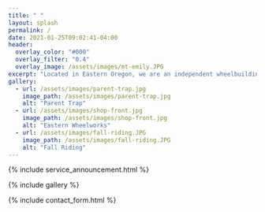 ```yaml
---
title: " "
layout: splash
permalink: /
date: 2021-01-25T09:02:41-04:00
header:
  overlay_color: "#000"
  overlay_filter: "0.4"
  overlay_image: /assets/images/mt-emily.JPG
excerpt: "Located in Eastern Oregon, we are an independent wheelbuilding and suspension servicing bicycle shop."
gallery:
  - url: /assets/images/parent-trap.jpg
    image_path: /assets/images/parent-trap.jpg
    alt: "Parent Trap"
  - url: /assets/images/shop-front.jpg
    image_path: /assets/images/shop-front.jpg
    alt: "Eastern Wheelworks"
  - url: /assets/images/fall-riding.JPG
    image_path: /assets/images/fall-riding.JPG
    alt: "Fall Riding"
---
```


{% include service_announcement.html %}

{% include gallery %}

{% include contact_form.html %}
